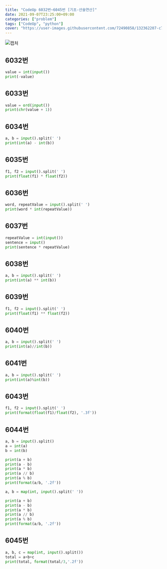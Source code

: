 ```yaml
---
title: "CodeUp 6032번~6045번 [기초-산술연산]"
date: 2021-09-07T23:25:00+09:00
categories: ["problem"]
tags: ["CodeUp", "python"]
cover: "https://user-images.githubusercontent.com/72490858/132362207-c7e9bfb5-483b-4fdf-9e6f-5545dd5f3730.PNG"
---
```

![캡처](https://user-images.githubusercontent.com/72490858/132362207-c7e9bfb5-483b-4fdf-9e6f-5545dd5f3730.PNG)

## 6032번
```python
value = int(input())
print(-value)
```

## 6033번
```python
value = ord(input())
print(chr(value + 1))
```

## 6034번
```python
a, b = input().split(' ')
print(int(a) - int(b))
```

## 6035번
```python
f1, f2 = input().split(' ')
print(float(f1) * float(f2))
```

## 6036번
```python
word, repeatValue = input().split(' ')
print(word * int(repeatValue))
```

## 6037번
```python
repeatValue = int(input())
sentence = input()
print(sentence * repeatValue)
```

## 6038번
```python
a, b = input().split(' ')
print(int(a) ** int(b))
```

## 6039번
```python
f1, f2 = input().split(' ')
print(float(f1) ** float(f2))
```

## 6040번
```python
a, b = input().split(' ')
print(int(a)//int(b))
```

## 6041번
```python
a, b = input().split(' ')
print(int(a)%int(b))
```

## 6043번
```python
f1, f2 = input().split(' ')
print(format(float(f1)/float(f2), '.3f'))
```

## 6044번
```python
a, b = input().split()
a = int(a)
b = int(b)

print(a + b)
print(a - b)
print(a * b)
print(a // b)
print(a % b)
print(format(a/b, '.2f'))
```

```python
a, b = map(int, input().split(' '))

print(a + b)
print(a - b)
print(a * b)
print(a // b)
print(a % b)
print(format(a/b, '.2f'))
```

## 6045번
```python
a, b, c = map(int, input().split())
total = a+b+c
print(total, format(total/3,'.2f'))
```